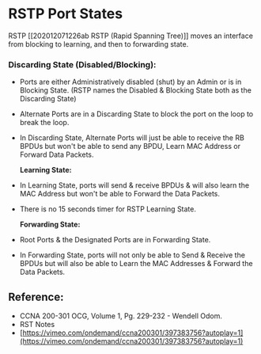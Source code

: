 # RSTP Port States

RSTP \[\[202012071226ab RSTP \(Rapid Spanning Tree\)\]\] moves an interface from blocking to learning, and then to forwarding state.

### Discarding State \(Disabled/Blocking\):

* Ports are either Administratively disabled \(shut\) by an Admin or is in Blocking State. \(RSTP names the Disabled & Blocking State both as the Discarding State\)
* Alternate Ports are in a Discarding State to block the port on the loop to break the loop.
* In Discarding State, Alternate Ports will just be able to receive the RB BPDUs but won't be able to send any BPDU, Learn MAC Address or Forward Data Packets.

  **Learning State:**

* In Learning State, ports will send & receive BPDUs & will also learn the MAC Address but won't be able to Forward the Data Packets.
* There is no 15 seconds timer for RSTP Learning State.

  **Forwarding State:**

* Root Ports & the Designated Ports are in Forwarding State.
* In Forwarding State, ports will not only be able to Send & Receive the BPDUs but will also be able to Learn the MAC Addresses & Forward the Data Packets.

## Reference:

* CCNA 200-301 OCG, Volume 1, Pg. 229-232 - Wendell Odom.
* RST Notes
* [https://vimeo.com/ondemand/ccna200301/397383756?autoplay=1](https://vimeo.com/ondemand/ccna200301/397383756?autoplay=1)

